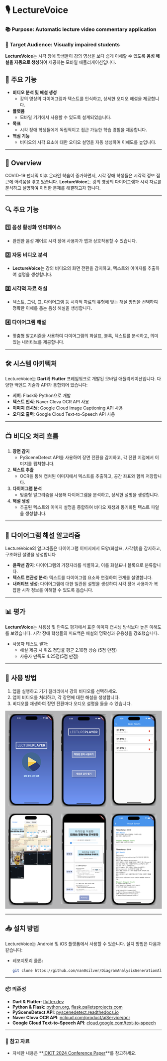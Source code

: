 # 🎙️ LectureVoice

### 📚 **Purpose**: Automatic lecture video commentary application  
### 👥 **Target Audience**: Visually impaired students

**LectureVoice**는 시각 장애 학생들이 강의 영상을 보다 쉽게 이해할 수 있도록 **음성 해설을 자동으로 생성**하여 제공하는 모바일 애플리케이션입니다.

## 🌟 주요 기능
- **비디오 분석 및 해설 생성**
  - 강의 영상의 다이어그램과 텍스트를 인식하고, 상세한 오디오 해설을 제공합니다.
- **플랫폼**
  - 모바일 기기에서 사용할 수 있도록 설계되었습니다.
- **목표**
  - 시각 장애 학생들에게 독립적이고 접근 가능한 학습 경험을 제공합니다.
- **핵심 기능**
  - 비디오의 시각 요소에 대한 오디오 설명을 자동 생성하여 이해도를 높입니다.

---

## 📖 Overview

COVID-19 팬데믹 이후 온라인 학습이 증가하면서, 시각 장애 학생들은 시각적 정보 접근에 어려움을 겪고 있습니다. **LectureVoice**는 강의 영상의 다이어그램과 시각 자료를 분석하고 설명하여 이러한 문제를 해결하고자 합니다.

---

## 🔍 주요 기능

### 1️⃣ **음성 활성화 인터페이스**
- 완전한 음성 제어로 시각 장애 사용자가 앱과 상호작용할 수 있습니다.

### 2️⃣ **자동 비디오 분석**
- **LectureVoice**는 강의 비디오의 화면 전환을 감지하고, 텍스트와 이미지를 추출하여 설명을 생성합니다.

### 3️⃣ **시각적 자료 해설**
- 텍스트, 그림, 표, 다이어그램 등 시각적 자료의 유형에 맞는 해설 방법을 선택하여 정확한 이해를 돕는 음성 해설을 생성합니다.

### 4️⃣ **다이어그램 해설**
- 맞춤형 알고리즘을 사용하여 다이어그램의 화살표, 블록, 텍스트를 분석하고, 의미 있는 내러티브를 제공합니다.


---

## 🛠️ 시스템 아키텍처

LectureVoice는 **Dart**와 **Flutter** 프레임워크로 개발된 모바일 애플리케이션입니다. 다양한 백엔드 기술과 API가 통합되어 있습니다:

- **서버**: Flask와 Python으로 개발
- **텍스트 인식**: Naver Clova OCR API 사용
- **이미지 캡셔닝**: Google Cloud Image Captioning API 사용
- **오디오 출력**: Google Cloud Text-to-Speech API 사용

---

## 📺 비디오 처리 흐름

1. **장면 감지**
   - PySceneDetect API를 사용하여 장면 전환을 감지하고, 각 전환 지점에서 이미지를 캡처합니다.
2. **텍스트 추출**
   - OCR을 통해 캡처된 이미지에서 텍스트를 추출하고, 공간 좌표와 함께 저장합니다.
3. **다이어그램 분석**
   - 맞춤형 알고리즘을 사용해 다이어그램을 분석하고, 상세한 설명을 생성합니다.
4. **해설 생성**
   - 추출된 텍스트와 이미지 설명을 종합하여 비디오 재생과 동기화된 텍스트 파일을 생성합니다.

---

## 📝 다이어그램 해설 알고리즘

LectureVoice의 알고리즘은 다이어그램 이미지에서 모양(화살표, 사각형)을 감지하고, 구조화된 설명을 생성합니다

- **윤곽선 감지**: 다이어그램의 가장자리를 식별하고, 이를 화살표나 블록으로 분류합니다.
- **텍스트 연관성 분석**: 텍스트를 다이어그램 요소와 연결하여 관계를 설명합니다.
- **내러티브 생성**: 다이어그램에 대한 일관된 설명을 생성하여 시각 장애 사용자가 복잡한 시각 정보를 이해할 수 있도록 돕습니다.

---

## 📊 평가

**LectureVoice**는 사용성 및 만족도 평가에서 표준 이미지 캡셔닝 방식보다 높은 이해도를 보였습니다. 시각 장애 학생들의 피드백은 해설의 명확성과 유용성을 강조했습니다.
- 사용자 테스트 결과:
    - 해설 제공 시 퀴즈 정답률 평균 2.10점 상승 (5점 만점)
    - 사용자 만족도 4.25점(5점 만점)

---

## 🚀 사용 방법

1. 앱을 실행하고 기기 갤러리에서 강의 비디오를 선택하세요.
2. 앱이 비디오를 처리하고, 각 장면에 대한 해설을 생성합니다.
3. 비디오를 재생하여 장면 전환마다 오디오 설명을 들을 수 있습니다.

![모바일앱 구현 예시](Screenshot.png)

---

## 📥 설치 방법

LectureVoice는 Android 및 iOS 플랫폼에서 사용할 수 있습니다. 설치 방법은 다음과 같습니다:

- 레포지토리 클론:
   ```bash
   git clone https://github.com/nan0silver/DiagramAnalysisGenerationAlgorithm


---

### 📦 의존성

- **Dart & Flutter**: [flutter.dev](https://flutter.dev/)
- **Python & Flask**: [python.org](https://www.python.org/), [flask.palletsprojects.com](https://flask.palletsprojects.com/)
- **PySceneDetect API**: [pyscenedetect.readthedocs.io](https://pyscenedetect.readthedocs.io/)
- **Naver Clova OCR API**: [ncloud.com/product/aiService/ocr](https://www.ncloud.com/product/aiService/ocr)
- **Google Cloud Text-to-Speech API**: [cloud.google.com/text-to-speech](https://cloud.google.com/text-to-speech)

---

### 📄 참고 자료
- 자세한 내용은 **[ICICT 2024 Conference Paper](https://doi.org/10.1007/978-981-97-3559-4_31)**를 참고하세요.


